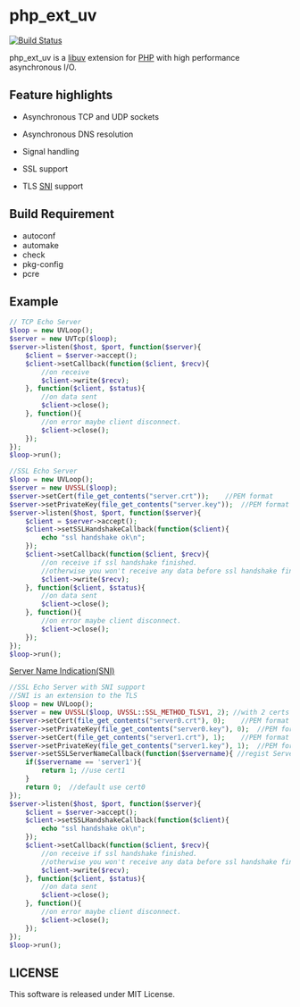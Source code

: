 php_ext_uv
================

[![Build Status](https://travis-ci.org/RickySu/php_ext_uv.svg?branch=master)](https://travis-ci.org/RickySu/php_ext_uv)

php_ext_uv is a [libuv](https://github.com/joyent/libuv) 
extension for [PHP](http://php.net/)
with high performance asynchronous I/O.

## Feature highlights

* Asynchronous TCP and UDP sockets

* Asynchronous DNS resolution

* Signal handling

* SSL support

* TLS [SNI](https://en.wikipedia.org/wiki/Server_Name_Indication) support

## Build Requirement

* autoconf
* automake
* check
* pkg-config
* pcre


Example
--------------------


```php
// TCP Echo Server
$loop = new UVLoop();
$server = new UVTcp($loop);
$server->listen($host, $port, function($server){
    $client = $server->accept();
    $client->setCallback(function($client, $recv){
        //on receive
        $client->write($recv);
    }, function($client, $status){
        //on data sent
        $client->close();
    }, function(){
        //on error maybe client disconnect.
        $client->close();
    });
});
$loop->run();
```

```php
//SSL Echo Server
$loop = new UVLoop();
$server = new UVSSL($loop);
$server->setCert(file_get_contents("server.crt"));    //PEM format
$server->setPrivateKey(file_get_contents("server.key"));  //PEM format
$server->listen($host, $port, function($server){
    $client = $server->accept();
    $client->setSSLHandshakeCallback(function($client){
        echo "ssl handshake ok\n";
    });
    $client->setCallback(function($client, $recv){
        //on receive if ssl handshake finished.
        //otherwise you won't receive any data before ssl handshake finished
        $client->write($recv);
    }, function($client, $status){
        //on data sent
        $client->close();
    }, function(){
        //on error maybe client disconnect.
        $client->close();
    });
});
$loop->run();
```

[Server Name Indication(SNI)](http://en.wikipedia.org/wiki/Server_Name_Indication)

```php
//SSL Echo Server with SNI support
//SNI is an extension to the TLS 
$loop = new UVLoop();
$server = new UVSSL($loop, UVSSL::SSL_METHOD_TLSV1, 2); //with 2 certs
$server->setCert(file_get_contents("server0.crt"), 0);    //PEM format cert 0
$server->setPrivateKey(file_get_contents("server0.key"), 0);  //PEM format cert 0
$server->setCert(file_get_contents("server1.crt"), 1);    //PEM format cert 1
$server->setPrivateKey(file_get_contents("server1.key"), 1);  //PEM format cert 1
$server->setSSLServerNameCallback(function($servername){ //regist Server Name Indication callback
    if($servername == 'server1'){ 
        return 1; //use cert1
    } 
    return 0;  //default use cert0
});
$server->listen($host, $port, function($server){
    $client = $server->accept();
    $client->setSSLHandshakeCallback(function($client){
        echo "ssl handshake ok\n";
    });
    $client->setCallback(function($client, $recv){
        //on receive if ssl handshake finished.
        //otherwise you won't receive any data before ssl handshake finished
        $client->write($recv);
    }, function($client, $status){
        //on data sent
        $client->close();
    }, function(){
        //on error maybe client disconnect.
        $client->close();
    });
});
$loop->run();
```

## LICENSE

This software is released under MIT License.
